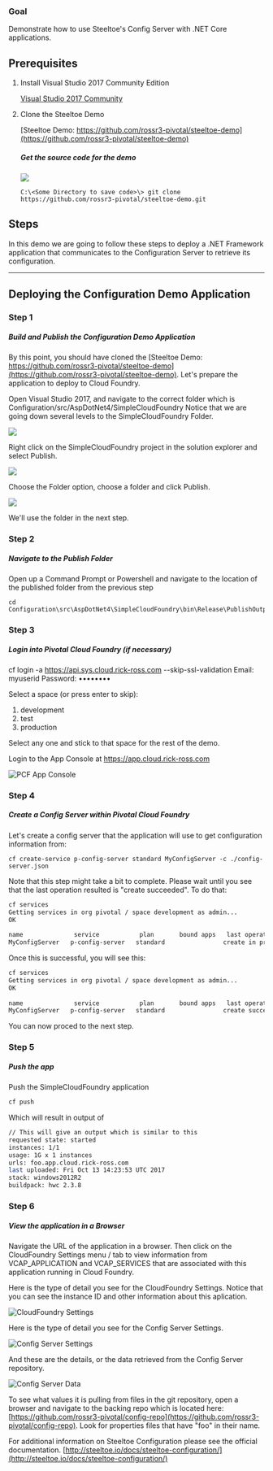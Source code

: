 ### Goal

Demonstrate how to use Steeltoe's Config Server with .NET Core applications.   


Prerequisites
--

1. Install Visual Studio 2017 Community Edition

    [Visual Studio 2017 Community](https://www.visualstudio.com/downloads/)

2. Clone the Steeltoe Demo

	[Steeltoe Demo:  https://github.com/rossr3-pivotal/steeltoe-demo](https://github.com/rossr3-pivotal/steeltoe-demo)
	
	##### Get the source code for the demo

   ![](images/steeltoe-demo-git.png)

	```
	C:\<Some Directory to save code>\> git clone https://github.com/rossr3-pivotal/steeltoe-demo.git
	```
	
Steps
--

In this demo we are going to follow these steps to deploy a .NET Framework application that communicates to the Configuration Server to retrieve its configuration.

***
## Deploying the Configuration Demo Application

### Step 1
##### Build and Publish the Configuration Demo Application

By this point, you should have cloned the [Steeltoe Demo:  https://github.com/rossr3-pivotal/steeltoe-demo](https://github.com/rossr3-pivotal/steeltoe-demo).  Let's prepare the application to deploy to Cloud Foundry. 

Open Visual Studio 2017, and navigate to the correct folder which is  Configuration/src/AspDotNet4/SimpleCloudFoundry Notice that we are going down several levels to the SimpleCloudFoundry Folder.

   ![](images/visual-studio-open-project.png)

Right click on the SimpleCloudFoundry project in the solution explorer and select Publish.

   ![](images/vs-build-simple-cloud-foundry.png)
   
Choose the Folder option, choose a folder and click Publish.

   ![](images/vs-publish-dialog.png)
   
We'll use the folder in the next step.

### Step 2
##### Navigate to the Publish Folder 

Open up a Command Prompt or Powershell and navigate to the location of the published folder from the previous step

```
cd Configuration\src\AspDotNet4\SimpleCloudFoundry\bin\Release\PublishOutput
```
  
### Step 3
##### Login into Pivotal Cloud Foundry (if necessary)

  cf login -a https://api.sys.cloud.rick-ross.com --skip-ssl-validation
  Email: myuserid
  Password: ••••••••

  Select a space (or press enter to skip):
  1. development
  2. test
  3. production

  Select any one and stick to that space for the rest of the demo.

Login to the App Console at https://app.cloud.rick-ross.com

   ![PCF App Console](images/pcf-console.png) 

### Step 4
##### Create a Config Server within Pivotal Cloud Foundry

Let's create a config server that the application will use to get configuration information from:

```
cf create-service p-config-server standard MyConfigServer -c ./config-server.json
```

Note that this step might take a bit to complete. Please wait until you see that the last operation resulted is "create succeeded". To do that:

```bash
cf services
Getting services in org pivotal / space development as admin...
OK
    
name              service           plan       bound apps   last operation
MyConfigServer   p-config-server   standard                create in progress
```
    
Once this is successful, you will see this:

```bash
cf services
Getting services in org pivotal / space development as admin...
OK
    
name              service           plan       bound apps   last operation
MyConfigServer   p-config-server   standard                create succeeded
```

You can now proced to the next step. 
    

### Step 5
##### Push the app

Push the SimpleCloudFoundry application

```bash
cf push
```

Which will result in output of

```bash
// This will give an output which is similar to this
requested state: started
instances: 1/1
usage: 1G x 1 instances
urls: foo.app.cloud.rick-ross.com
last uploaded: Fri Oct 13 14:23:53 UTC 2017
stack: windows2012R2
buildpack: hwc 2.3.8
```

### Step 6
##### View the application in a Browser

Navigate the URL of the application in a browser. Then click on the CloudFoundry Settings menu / tab to view information from VCAP_APPLICATION and VCAP_SERVICES that are associated with this application running in Cloud Foundry. 

Here is the type of detail you see for the CloudFoundry Settings. Notice that you can see the instance ID and other information about this aplication.

   ![CloudFoundry Settings](images/cloud-foundry-settings.png)
   

Here is the type of detail you see for the Config Server Settings.  

   ![Config Server Settings](images/config-server-settings.png)

And these are the details, or the data retrieved from the Config Server repository. 

   ![Config Server Data](images/config-server-data.png)

To see what values it is pulling from files in the git repository, open a browser and navigate to the backing repo which is located here: [https://github.com/rossr3-pivotal/config-repo](https://github.com/rossr3-pivotal/config-repo). Look for properties files that have "foo" in their name. 

For additional information on Steeltoe Configuration please see the official documentation.  [http://steeltoe.io/docs/steeltoe-configuration/](http://steeltoe.io/docs/steeltoe-configuration/)

